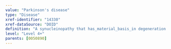 ```yaml
---
value: "Parkinson's disease"
type: "Disease"
xref-identifier: "14330"
xref-dataSource: "DOID"
definition: "A synucleinopathy that has_material_basis_in degeneration of the central nervous system that often impairs motor skills, speech, and other functions.|Xref MGI.OMIM mapping confirmed by DO. [SN]."
level: "Level 4+"
parents: [0050890]
---
```

